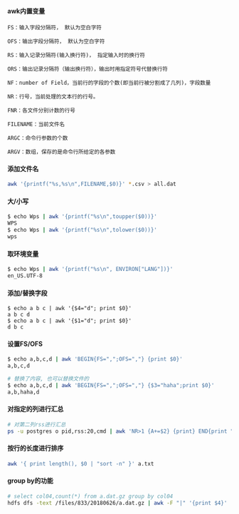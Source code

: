 #### awk内置变量

```
FS：输入字段分隔符， 默认为空白字符

OFS：输出字段分隔符， 默认为空白字符

RS：输入记录分隔符(输入换行符)， 指定输入时的换行符

ORS：输出记录分隔符（输出换行符），输出时用指定符号代替换行符

NF：number of Field，当前行的字段的个数(即当前行被分割成了几列)，字段数量

NR：行号，当前处理的文本行的行号。

FNR：各文件分别计数的行号

FILENAME：当前文件名

ARGC：命令行参数的个数

ARGV：数组，保存的是命令行所给定的各参数
```

#### 添加文件名

```bash
awk '{printf("%s,%s\n",FILENAME,$0)}' *.csv > all.dat
```

#### 大/小写

```bash
$ echo Wps | awk '{printf("%s\n",toupper($0))}'
WPS
$ echo Wps | awk '{printf("%s\n",tolower($0))}'
wps
```

#### 取环境变量

```bash
$ echo Wps | awk '{printf("%s\n", ENVIRON["LANG"])}'
en_US.UTF-8
```

#### 添加/替换字段

```basj
$ echo a b c | awk '{$4="d"; print $0}'
a b c d
$ echo a b c | awk '{$1="d"; print $0}'
d b c
```

#### 设置FS/OFS

```bash
$ echo a,b,c,d | awk 'BEGIN{FS=",";OFS=","} {print $0}'
a,b,c,d

# 替换了内容, 也可以替换文件的
$ echo a,b,c,d | awk 'BEGIN{FS=",";OFS=","} {$3="haha";print $0}'
a,b,haha,d
```

#### 对指定的列进行汇总

```bash
# 对第二列rss进行汇总
ps -u postgres o pid,rss:20,cmd | awk 'NR>1 {A+=$2} {print} END{print "Total RSS:" A}'
```

#### 按行的长度进行排序

```bash
awk '{ print length(), $0 | "sort -n" }' a.txt
```

#### group by的功能

```bash
# select col04,count(*) from a.dat.gz group by col04
hdfs dfs -text /files/833/20180626/a.dat.gz | awk -F "|" '{print $4}' | awk '{arr[$1]+=1}END{for(i in arr)print i,arr[i]}' | sort -n -k 2  | tail
```